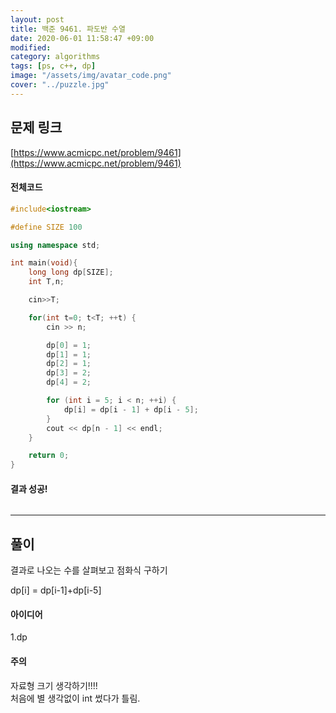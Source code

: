 ```yaml
---
layout: post
title: 백준 9461. 파도반 수열
date: 2020-06-01 11:58:47 +09:00
modified: 
category: algorithms
tags: [ps, c++, dp]
image: "/assets/img/avatar_code.png"
cover: "../puzzle.jpg"
---
```


## 문제 링크<br>
 [https://www.acmicpc.net/problem/9461](https://www.acmicpc.net/problem/9461)<br>

#### 전체코드<br>
```cpp
#include<iostream>

#define SIZE 100

using namespace std;

int main(void){
    long long dp[SIZE];
    int T,n;

    cin>>T;

    for(int t=0; t<T; ++t) {
        cin >> n;

        dp[0] = 1;
        dp[1] = 1;
        dp[2] = 1;
        dp[3] = 2;
        dp[4] = 2;

        for (int i = 5; i < n; ++i) {
            dp[i] = dp[i - 1] + dp[i - 5];
        }
        cout << dp[n - 1] << endl;
    }

    return 0;
}
```

#### 결과 성공!<br>
![]()

---

## 풀이<br>
결과로 나오는 수를 살펴보고 점화식 구하기  

dp[i] = dp[i-1]+dp[i-5]

#### 아이디어 <br>
1.dp<br>

#### 주의 <br> 

자료형 크기 생각하기!!!!  
처음에 별 생각없이 int 썼다가 틀림.
